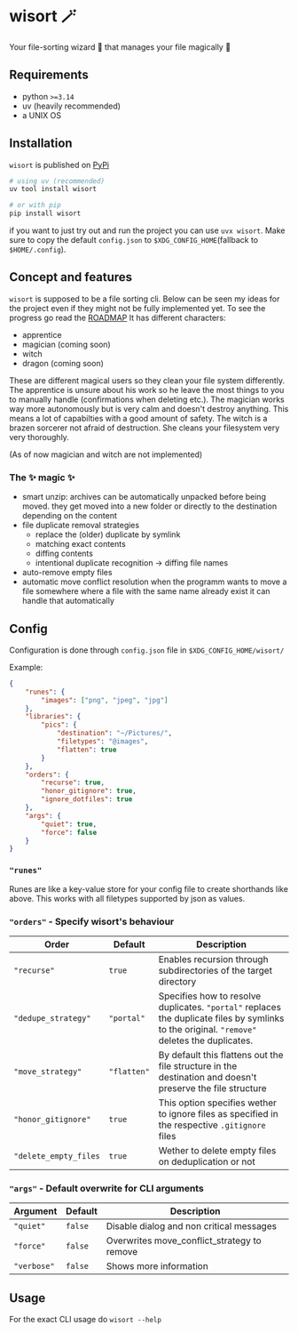 # wisort :magic_wand:
Your file-sorting wizard :mage: that manages your file magically :crystal_ball:

## Requirements
- python `>=3.14`
- uv (heavily recommended)
- a UNIX OS

## Installation
`wisort` is published on [PyPi](https://pypi.org/project/wisort/)
```bash
# using uv (recommended)
uv tool install wisort

# or with pip
pip install wisort
```
if you want to just try out and run the project you can use `uvx wisort`.
Make sure to copy the default `config.json` to `$XDG_CONFIG_HOME`(fallback to `$HOME/.config`).

## Concept and features
`wisort` is supposed to be a file sorting cli. Below can be seen my ideas for the project even if they might not be fully implemented yet. To see the progress go read the [ROADMAP](./ROADMAP.md)
It has different characters:
- apprentice
- magician (coming soon)
- witch
- dragon (coming soon)

These are different magical users so they clean your file system differently.
The apprentice is unsure about his work so he leave the most things to you to manually handle (confirmations when deleting etc.).
The magician works way more autonomously but is very calm and doesn't destroy anything. This means a lot of capabilties with a good amount of safety.
The witch is a brazen sorcerer not afraid of destruction. She cleans your filesystem very very thoroughly.

(As of now magician and witch are not implemented)

### The :sparkles: magic :sparkles:
* smart unzip:
archives can be automatically unpacked before being moved.
they get moved into a new folder or directly to the destination depending on the content 
* file duplicate removal strategies
    - replace the (older) duplicate by symlink
    - matching exact contents
    - diffing contents
    - intentional duplicate recognition -> diffing file names
* auto-remove empty files
* automatic move conflict resolution
when the programm wants to move a file somewhere where a file with the same name already exist it can handle that automatically

## Config
Configuration is done through `config.json` file in `$XDG_CONFIG_HOME/wisort/`

Example:
```json
{
	"runes": {
		"images": ["png", "jpeg", "jpg"]
	},
	"libraries": {
		"pics": {
			"destination": "~/Pictures/",
			"filetypes": "@images",
			"flatten": true
		}
	},
	"orders": {
		"recurse": true,
		"honor_gitignore": true,
		"ignore_dotfiles": true
	},
	"args": {
		"quiet": true,
		"force": false
	}
}
```
### `"runes"` 
Runes are like a key-value store for your config file to create shorthands like above. This works with all filetypes supported by json as values.
### `"orders"` - Specify wisort's behaviour
| Order | Default | Description | 
| ----- | ------- | ----------- |
| `"recurse"` | `true` | Enables recursion through subdirectories of the target directory |
| `"dedupe_strategy"` | `"portal"` | Specifies how to resolve duplicates. `"portal"` replaces the duplicate files by symlinks to the original. `"remove"` deletes the duplicates. |
| `"move_strategy"` | `"flatten"` | By default this flattens out the file structure in the destination and doesn't preserve the file structure || `"move_conflict_strategy"` | `"mode"` | This determines what to do when a file is already present where another is supposed to be moved. When configured to `"manual"` the user is prompted to decide n a strategy on every conflict. `"remove"` removes the original, `"skip"` doesn't move the file on duplicate and using `"rename"` the user is prompted to rename the original filename. `"mode"` is a placeholder to decide the strategy based on the characters. |
| `"honor_gitignore"` | `true` | This option specifies wether to ignore files as specified in the respective `.gitignore` files |
| `"delete_empty_files` | `true` | Wether to delete empty files on deduplication or not |

### `"args"` - Default overwrite for CLI arguments
| Argument | Default | Description |
| -------- | ------- | ----------- |
| `"quiet"` | `false` | Disable dialog and non critical messages |
| `"force"` | `false` | Overwrites move_conflict_strategy to remove |
| `"verbose"` | `false` | Shows more information |

## Usage
For the exact CLI usage do `wisort --help`
